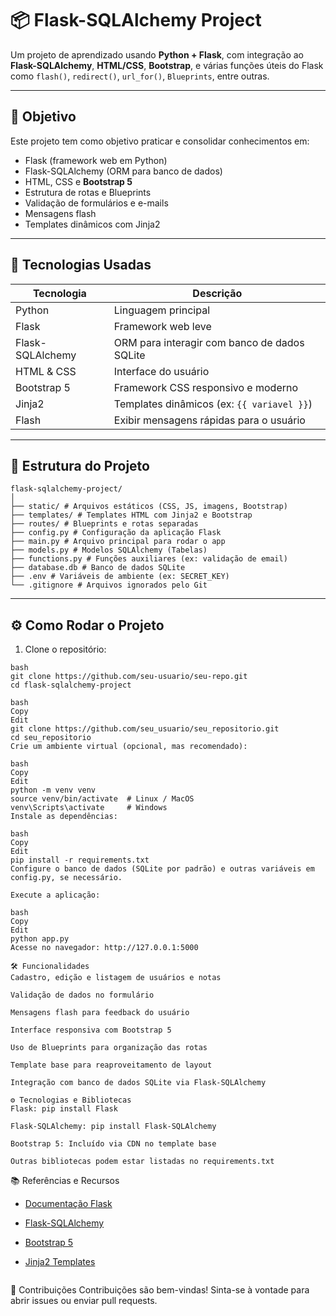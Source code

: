 # 📦 Flask-SQLAlchemy Project

Um projeto de aprendizado usando **Python + Flask**, com integração ao **Flask-SQLAlchemy**, **HTML/CSS**, **Bootstrap**, e várias funções úteis do Flask como `flash()`, `redirect()`, `url_for()`, `Blueprints`, entre outras.

---

## 🚀 Objetivo

Este projeto tem como objetivo praticar e consolidar conhecimentos em:
- Flask (framework web em Python)
- Flask-SQLAlchemy (ORM para banco de dados)
- HTML, CSS e **Bootstrap 5**
- Estrutura de rotas e Blueprints
- Validação de formulários e e-mails
- Mensagens flash
- Templates dinâmicos com Jinja2

---

## 🧠 Tecnologias Usadas

| Tecnologia        | Descrição                                       |
|-------------------|-------------------------------------------------|
| Python            | Linguagem principal                             |
| Flask             | Framework web leve                              |
| Flask-SQLAlchemy  | ORM para interagir com banco de dados SQLite    |
| HTML & CSS        | Interface do usuário                            |
| Bootstrap 5       | Framework CSS responsivo e moderno              |
| Jinja2            | Templates dinâmicos (ex: `{{ variavel }}`)      |
| Flash             | Exibir mensagens rápidas para o usuário         |

---

## 📁 Estrutura do Projeto
```
flask-sqlalchemy-project/
│
├── static/ # Arquivos estáticos (CSS, JS, imagens, Bootstrap)
├── templates/ # Templates HTML com Jinja2 e Bootstrap
├── routes/ # Blueprints e rotas separadas
├── config.py # Configuração da aplicação Flask
├── main.py # Arquivo principal para rodar o app
├── models.py # Modelos SQLAlchemy (Tabelas)
├── functions.py # Funções auxiliares (ex: validação de email)
├── database.db # Banco de dados SQLite
├── .env # Variáveis de ambiente (ex: SECRET_KEY)
└── .gitignore # Arquivos ignorados pelo Git
```

---

## ⚙️ Como Rodar o Projeto

1. Clone o repositório:
```
bash
git clone https://github.com/seu-usuario/seu-repo.git
cd flask-sqlalchemy-project

bash
Copy
Edit
git clone https://github.com/seu_usuario/seu_repositorio.git
cd seu_repositorio
Crie um ambiente virtual (opcional, mas recomendado):

bash
Copy
Edit
python -m venv venv
source venv/bin/activate  # Linux / MacOS
venv\Scripts\activate     # Windows
Instale as dependências:

bash
Copy
Edit
pip install -r requirements.txt
Configure o banco de dados (SQLite por padrão) e outras variáveis em config.py, se necessário.

Execute a aplicação:

bash
Copy
Edit
python app.py
Acesse no navegador: http://127.0.0.1:5000

🛠 Funcionalidades
Cadastro, edição e listagem de usuários e notas

Validação de dados no formulário

Mensagens flash para feedback do usuário

Interface responsiva com Bootstrap 5

Uso de Blueprints para organização das rotas

Template base para reaproveitamento de layout

Integração com banco de dados SQLite via Flask-SQLAlchemy

⚙️ Tecnologias e Bibliotecas
Flask: pip install Flask

Flask-SQLAlchemy: pip install Flask-SQLAlchemy

Bootstrap 5: Incluído via CDN no template base

Outras bibliotecas podem estar listadas no requirements.txt
```
📚 Referências e Recursos
- [Documentação Flask](https://flask.palletsprojects.com/)

- [Flask-SQLAlchemy](https://flask-sqlalchemy.palletsprojects.com/)

- [Bootstrap 5](https://getbootstrap.com/)

- [Jinja2 Templates](https://jinja.palletsprojects.com/)

```
```
🤝 Contribuições
Contribuições são bem-vindas! Sinta-se à vontade para abrir issues ou enviar pull requests. 
```